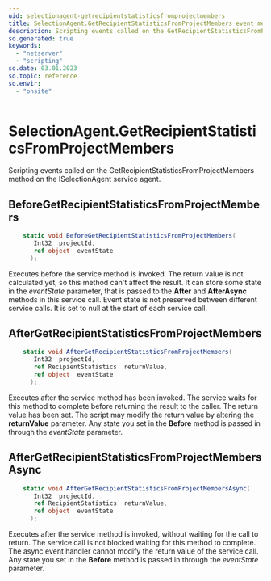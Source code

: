 ```yaml
---
uid: selectionagent-getrecipientstatisticsfromprojectmembers
title: SelectionAgent.GetRecipientStatisticsFromProjectMembers event method
description: Scripting events called on the GetRecipientStatisticsFromProjectMembers method on the SelectionAgent service agent.
so.generated: true
keywords:
  - "netserver"
  - "scripting"
so.date: 03.01.2023
so.topic: reference
so.envir:
  - "onsite"
---
```

# SelectionAgent.GetRecipientStatisticsFromProjectMembers

Scripting events called on the <see cref='M:SuperOffice.CRM.Services.ISelectionAgent.GetRecipientStatisticsFromProjectMembers'>GetRecipientStatisticsFromProjectMembers</see> method on the <see cref='ISelectionAgent'>ISelectionAgent</see>  service agent.

## BeforeGetRecipientStatisticsFromProjectMembers
```cs
    static void BeforeGetRecipientStatisticsFromProjectMembers(
       Int32  projectId,
       ref object  eventState
      );
```
Executes before the service method is invoked.
The return value is not calculated yet, so this method can't affect the result.
It can store some state in the *eventState* parameter, that is passed to the **After** and **AfterAsync** methods in this service call.
Event state is not preserved between different service calls. It is set to null at the start of each service call.
## AfterGetRecipientStatisticsFromProjectMembers
```cs
    static void AfterGetRecipientStatisticsFromProjectMembers(
       Int32  projectId,
       ref RecipientStatistics  returnValue,
       ref object  eventState
      );
```
Executes after the service method has been invoked. The service waits for this method to complete before returning the result to the caller.
The return value has been set. The script may modify the return value by altering the **returnValue** parameter.
Any state you set in the **Before** method is passed in through the *eventState* parameter.
## AfterGetRecipientStatisticsFromProjectMembersAsync
```cs
    static void AfterGetRecipientStatisticsFromProjectMembersAsync(
       Int32  projectId,
       ref RecipientStatistics  returnValue,
       ref object  eventState
      );
```
Executes after the service method is invoked, without waiting for the call to return.
The service call is not blocked waiting for this method to complete.
The async event handler cannot modify the return value of the service call.
Any state you set in the **Before** method is passed in through the *eventState* parameter.

